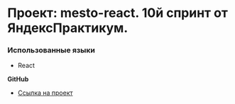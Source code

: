 # Проект: mesto-react. 10й спринт от ЯндексПрактикум.

### Использованные языки

* React

**GitHub**

* [Ссылка на проект](http://localhost:3000/)
